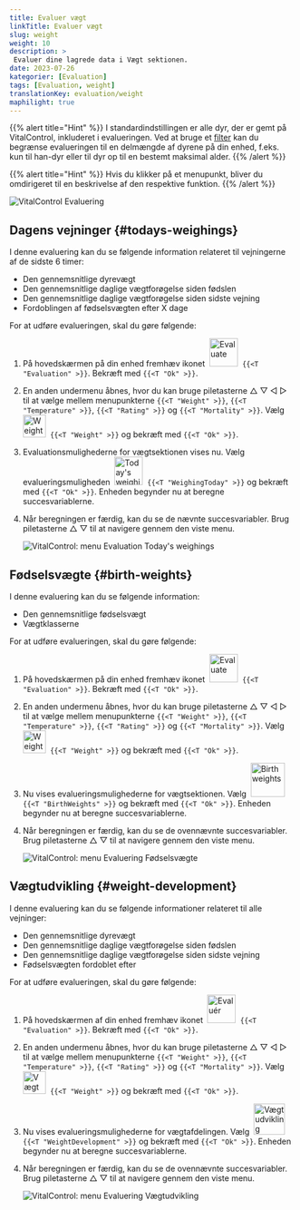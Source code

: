 ```yaml
---
title: Evaluer vægt
linkTitle: Evaluer vægt
slug: weight
weight: 10
description: >
 Evaluer dine lagrede data i Vægt sektionen.
date: 2023-07-26
kategorier: [Evaluation]
tags: [Evaluation, weight]
translationKey: evaluation/weight
maphilight: true
---
```

{{% alert title="Hint" %}}
I standardindstillingen er alle dyr, der er gemt på VitalControl, inkluderet i evalueringen. Ved at bruge et [filter](../../filter/) kan du begrænse evalueringen til en delmængde af dyrene på din enhed, f.eks. kun til han-dyr eller til dyr op til en bestemt maksimal alder.
{{% /alert %}}

{{% alert title="Hint" %}}
Hvis du klikker på et menupunkt, bliver du omdirigeret til en beskrivelse af den respektive funktion.
{{% /alert %}}

<img src="../images/imagemap.png" alt="VitalControl Evaluering" title="Vægt" usemap="#workmap" class="maphilight" />

<map name="workmap">
   <area shape="rect" coords="3,40,116,160" alt="Dagens vejning" title="Evaluer vægtværdierne af dine dyr registreret med VitalControl på den aktuelle dag&#10;Museklik: til dokumentationen" href="/en/docs/evaluation/weight/#todays-weighings">
   <area shape="rect" coords="116,40,238,160" alt="Fødselsvægte" title="Evaluer dine lagrede fødselsvægte&#10;Museklik: til dokumentationen" href="/en/docs/evaluation/weight/#birth-weights">
   <area shape="rect" coords="3,160,116,279" alt="Vægtudvikling" title="Evaluer vægtudviklingen af dine dyr&#10;Museklik: til dokumentationen" href="/en/docs/evaluation/weight/#weight-development">

   <area shape="rect" coords="150,282,238,319" alt="Filter" title="Indstil et filter&#10;Museklik: til dokumentationen" href="/en/docs/filter">
   <area shape="rect" coords="2,282,95,319" alt="Tilbage" title="Hop tilbage et niveau&#10;Museklik: til dokumentationen" href="/en/docs/evaluation/">
</map>

## Dagens vejninger {#todays-weighings}
I denne evaluering kan du se følgende information relateret til vejningerne af de sidste 6 timer:
- Den gennemsnitlige dyrevægt
- Den gennemsnitlige daglige vægtforøgelse siden fødslen
- Den gennemsnitlige daglige vægtforøgelse siden sidste vejning
- Fordoblingen af fødselsvægten efter X dage

For at udføre evalueringen, skal du gøre følgende:

1. På hovedskærmen på din enhed fremhæv ikonet &nbsp;<img src="/icons/main/evaluation.svg" width="50" align="bottom" alt="Evaluate" />&nbsp; `{{<T "Evaluation" >}}`. Bekræft med `{{<T "Ok" >}}`.

2. En anden undermenu åbnes, hvor du kan bruge piletasterne △ ▽ ◁ ▷ til at vælge mellem menupunkterne `{{<T "Weight" >}}`, `{{<T "Temperature" >}}`, `{{<T "Rating" >}}` og `{{<T "Mortality" >}}`. Vælg &nbsp;<img src="/icons/evaluation/weight.svg" width="40" align="bottom" alt="Weight" />&nbsp; `{{<T "Weight" >}}` og bekræft med `{{<T "Ok" >}}`.

3. Evaluationsmulighederne for vægtsektionen vises nu. Vælg evalueringsmuligheden &nbsp;<img src="/icons/evaluation/weighingtoday.svg" width="50" align="bottom" alt="Today's weighing" />&nbsp; `{{<T "WeighingToday" >}}` og bekræft med `{{<T "Ok" >}}`. Enheden begynder nu at beregne succesvariablerne.

4. Når beregningen er færdig, kan du se de nævnte succesvariabler. Brug piletasterne △ ▽ til at navigere gennem den viste menu.

   ![VitalControl: menu Evaluation Today's weighings](../images/todaysweighings.png "Evaluate Today's weighings")

## Fødselsvægte {#birth-weights}
I denne evaluering kan du se følgende information:
- Den gennemsnitlige fødselsvægt
- Vægtklasserne

For at udføre evalueringen, skal du gøre følgende:

1. På hovedskærmen på din enhed fremhæv ikonet &nbsp;<img src="/icons/main/evaluation.svg" width="50" align="bottom" alt="Evaluate" />&nbsp; `{{<T "Evaluation" >}}`. Bekræft med `{{<T "Ok" >}}`.

2. En anden undermenu åbnes, hvor du kan bruge piletasterne △ ▽ ◁ ▷ til at vælge mellem menupunkterne `{{<T "Weight" >}}`, `{{<T "Temperature" >}}`, `{{<T "Rating" >}}` og `{{<T "Mortality" >}}`. Vælg &nbsp;<img src="/icons/evaluation/weight.svg" width="40" align="bottom" alt="Weight" />&nbsp; `{{<T "Weight" >}}` og bekræft med `{{<T "Ok" >}}`.

3. Nu vises evalueringsmulighederne for vægtsektionen. Vælg &nbsp;<img src="/icons/evaluation/birthweights.svg" width="60" align="bottom" alt="Birth weights" />&nbsp; `{{<T "BirthWeights" >}}` og bekræft med `{{<T "Ok" >}}`. Enheden begynder nu at beregne succesvariablerne.


4. Når beregningen er færdig, kan du se de ovennævnte succesvariabler. Brug piletasterne △ ▽ til at navigere gennem den viste menu.

   ![VitalControl: menu Evaluering Fødselsvægte](../images/birthweights.png "Evaluér Fødselsvægte")

## Vægtudvikling {#weight-development}

I denne evaluering kan du se følgende informationer relateret til alle vejninger:
- Den gennemsnitlige dyrevægt
- Den gennemsnitlige daglige vægtforøgelse siden fødslen
- Den gennemsnitlige daglige vægtforøgelse siden sidste vejning
- Fødselsvægten fordoblet efter

For at udføre evalueringen, skal du gøre følgende:

1. På hovedskærmen af din enhed fremhæv ikonet &nbsp;<img src="/icons/main/evaluation.svg" width="50" align="bottom" alt="Evaluér" />&nbsp; `{{<T "Evaluation" >}}`. Bekræft med `{{<T "Ok" >}}`.

2. En anden undermenu åbnes, hvor du kan bruge piletasterne △ ▽ ◁ ▷ til at vælge mellem menupunkterne `{{<T "Weight" >}}`, `{{<T "Temperature" >}}`, `{{<T "Rating" >}}` og `{{<T "Mortality" >}}`. Vælg &nbsp;<img src="/icons/evaluation/weight.svg" width="40" align="bottom" alt="Vægt" />&nbsp; `{{<T "Weight" >}}` og bekræft med `{{<T "Ok" >}}`.

3. Nu vises evalueringsmulighederne for vægtafdelingen. Vælg &nbsp;<img src="/icons/evaluation/weightdevelopment.svg" width="55" align="bottom" alt="Vægtudvikling" />&nbsp; `{{<T "WeightDevelopment" >}}` og bekræft med `{{<T "Ok" >}}`. Enheden begynder nu at beregne succesvariablerne.

4. Når beregningen er færdig, kan du se de ovennævnte succesvariabler. Brug piletasterne △ ▽ til at navigere gennem den viste menu.

   ![VitalControl: menu Evaluering Vægtudvikling](../images/weightdevelopment.png "Evaluér Vægtudvikling")
